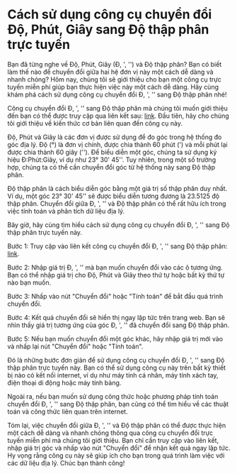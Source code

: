 Cách sử dụng công cụ chuyển đổi Độ, Phút, Giây sang Độ thập phân trực tuyến
===========================================================================

Bạn đã từng nghe về Độ, Phút, Giây (Đ, ', '') và Độ thập phân? Bạn có biết làm thế nào để chuyển đổi giữa hai hệ đơn vị này một cách dễ dàng và nhanh chóng? Hôm nay, chúng tôi sẽ giới thiệu cho bạn một công cụ trực tuyến miễn phí giúp bạn thực hiện việc này một cách dễ dàng. Hãy cùng khám phá cách sử dụng công cụ chuyển đổi Đ, ', '' sang Độ thập phân nhé!

Công cụ chuyển đổi Đ, ', '' sang Độ thập phân mà chúng tôi muốn giới thiệu đến bạn có thể được truy cập qua liên kết sau: [link](https://www.onlinecalculatorsfree.com/vi/convert/degrees-minutes-seconds-to-degrees.html). Đầu tiên, hãy cho chúng tôi giới thiệu về kiến thức cơ bản liên quan đến công cụ này.

Độ, Phút và Giây là các đơn vị được sử dụng để đo góc trong hệ thống đo góc địa lý. Độ (°) là đơn vị chính, được chia thành 60 phút (') và mỗi phút lại được chia thành 60 giây (''). Để biểu diễn một góc, chúng ta sử dụng ký hiệu Đ:Phút:Giây, ví dụ như 23° 30' 45''. Tuy nhiên, trong một số trường hợp, chúng ta có thể cần chuyển đổi góc từ hệ thống này sang Độ thập phân.

Độ thập phân là cách biểu diễn góc bằng một giá trị số thập phân duy nhất. Ví dụ, một góc 23° 30' 45'' sẽ được biểu diễn tương đương là 23.5125 độ thập phân. Chuyển đổi giữa Đ, ', '' và Độ thập phân có thể rất hữu ích trong việc tính toán và phân tích dữ liệu địa lý.

Bây giờ, hãy cùng tìm hiểu cách sử dụng công cụ chuyển đổi Đ, ', '' sang Độ thập phân trực tuyến này.

Bước 1: Truy cập vào liên kết công cụ chuyển đổi Đ, ', '' sang Độ thập phân: [link](https://www.onlinecalculatorsfree.com/vi/convert/degrees-minutes-seconds-to-degrees.html).

Bước 2: Nhập giá trị Đ, ', '' mà bạn muốn chuyển đổi vào các ô tương ứng. Bạn có thể nhập giá trị cho Độ, Phút và Giây theo thứ tự hoặc bất kỳ thứ tự nào bạn muốn.

Bước 3: Nhấp vào nút "Chuyển đổi" hoặc "Tính toán" để bắt đầu quá trình chuyển đổi.

Bước 4: Kết quả chuyển đổi sẽ hiển thị ngay lập tức trên trang web. Bạn sẽ nhìn thấy giá trị tương ứng của góc Đ, ', '' đã chuyển đổi sang Độ thập phân.

Bước 5: Nếu bạn muốn chuyển đổi một góc khác, hãy nhập giá trị mới vào và nhấp lại nút "Chuyển đổi" hoặc "Tính toán".

Đó là những bước đơn giản để sử dụng công cụ chuyển đổi Đ, ', '' sang Độ thập phân trực tuyến này. Bạn có thể sử dụng công cụ này trên bất kỳ thiết bị nào có kết nối internet, ví dụ như máy tính cá nhân, máy tính xách tay, điện thoại di động hoặc máy tính bảng.

Ngoài ra, nếu bạn muốn sử dụng công thức hoặc phương pháp tính toán chuyển đổi Đ, ', '' sang Độ thập phân, bạn cũng có thể tìm hiểu về các thuật toán và công thức liên quan trên internet.

Tóm lại, việc chuyển đổi giữa Đ, ', '' và Độ thập phân có thể được thực hiện một cách dễ dàng và nhanh chóng thông qua công cụ chuyển đổi trực tuyến miễn phí mà chúng tôi giới thiệu. Bạn chỉ cần truy cập vào liên kết, nhập giá trị góc và nhấp vào nút "Chuyển đổi" để nhận kết quả ngay lập tức. Hy vọng rằng công cụ này sẽ giúp ích cho bạn trong quá trình làm việc với các dữ liệu địa lý. Chúc bạn thành công!